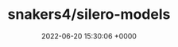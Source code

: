 ---
title: "snakers4/silero-models"
link: "https://github.com/snakers4/silero-models"
date: "2022-06-20 15:30:06 +0000"
---
